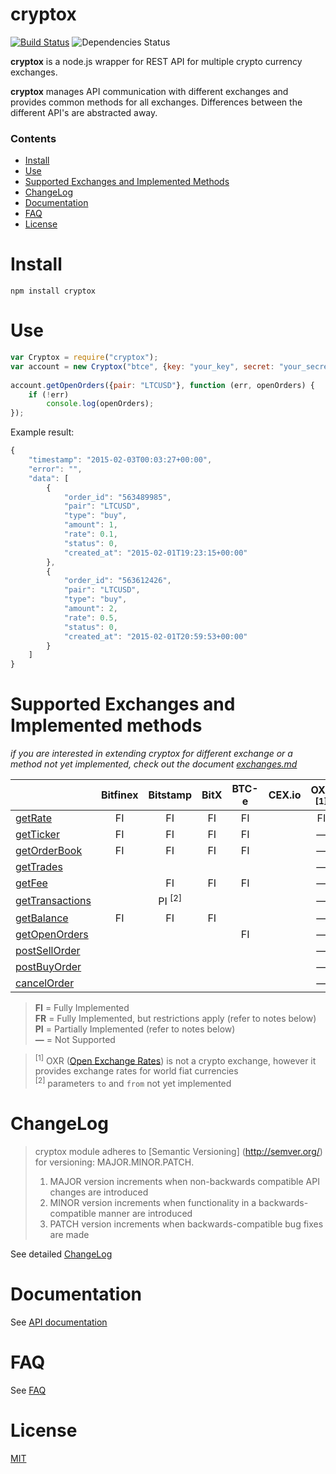 cryptox
=======
[![Build Status](https://travis-ci.org/dutu/cryptox.svg)](https://travis-ci.org/dutu/cryptox/) ![Dependencies Status](https://david-dm.org/dutu/cryptox.svg)


**cryptox** is a node.js wrapper for REST API for multiple crypto currency exchanges.

**cryptox** manages API communication with different exchanges and  provides common methods for all exchanges. Differences between the different API's are abstracted away.


### Contents
* [Install](#install)
* [Use](#use)
* [Supported Exchanges and Implemented Methods](#supported-exchanges-and-implemented-methods)
* [ChangeLog](#changelog)
* [Documentation](#documentation)
* [FAQ](#faq)
* [License](#license) 



# Install #

    npm install cryptox



# Use #

```js
var Cryptox = require("cryptox");
var account = new Cryptox("btce", {key: "your_key", secret: "your_secret"});
	
account.getOpenOrders({pair: "LTCUSD"}, function (err, openOrders) {
    if (!err)
	    console.log(openOrders);
});
```

Example result:
```js
{
    "timestamp": "2015-02-03T00:03:27+00:00",
    "error": "",
    "data": [
        {
            "order_id": "563489985",
            "pair": "LTCUSD",
            "type": "buy",
            "amount": 1,
            "rate": 0.1,
            "status": 0,
            "created_at": "2015-02-01T19:23:15+00:00"
        },
        {
            "order_id": "563612426",
            "pair": "LTCUSD",
            "type": "buy",
            "amount": 2,
            "rate": 0.5,
            "status": 0,
            "created_at": "2015-02-01T20:59:53+00:00"
        }        
    ]
}
```



# Supported Exchanges and Implemented methods #
*if you are interested in extending cryptox for different exchange or a method not yet implemented, check out the document [exchanges.md](exchanges.md)*

|                                                            |Bitfinex|Bitstamp      |BitX|BTC-e|CEX.io|OXR <sup>[1]</sup>| 
|   ---                                                      |  :-:   |  :-:         |:-: | :-: | :-:  |    :-:        |
|[getRate](docs/api_documentation.md#getrate)                |   FI   |   FI         | FI | FI  |      |     FI        | 
|[getTicker](docs/api_documentation.md#getticker)            |   FI   |   FI         | FI | FI  |      |      —        |
|[getOrderBook](docs/api_documentation.md#getorderbook)      |   FI   |   FI         | FI | FI  |      |      —        |
|[getTrades](docs/api_documentation.md#gettrades)            |        |              |    |     |      |      —        |
|[getFee](docs/api_documentation.md#getfee)                  |        |   FI         | FI | FI  |      |      —        |
|[getTransactions](docs/api_documentation.md#gettransactions)|        |   PI <sup>[2]</sup>         |    |     |      |      —        |
|[getBalance](docs/api_documentation.md#getbalance)          |   FI   |   FI         | FI |     |      |      —        |
|[getOpenOrders](docs/api_documentation.md#getopenorders)    |        |              |    | FI  |      |      —        |
|[postSellOrder](docs/api_documentation.md#postsellorder)    |        |              |    |     |      |      —        |
|[postBuyOrder](docs/api_documentation.md#postbuyorder)      |        |              |    |     |      |      —        |
|[cancelOrder](docs/api_documentation.md#cancelorder)        |        |              |    |     |      |      —        |


> **FI** = Fully Implemented  
> **FR** = Fully Implemented, but restrictions apply (refer to notes below)  
> **PI** = Partially Implemented (refer to notes below)  
> **—** = Not Supported    

><sup>[1]</sup> OXR ([Open Exchange Rates](https://openexchangerates.org/)) is not a crypto exchange, however it provides exchange rates for world fiat currencies     
><sup>[2]</sup> parameters `to` and `from` not yet implemented     



# ChangeLog

> cryptox module adheres to [Semantic Versioning] (http://semver.org/) for versioning: MAJOR.MINOR.PATCH.  
> 1. MAJOR version increments when non-backwards compatible API changes are introduced  
> 2. MINOR version increments when functionality in a backwards-compatible manner are introduced  
> 3. PATCH version increments when backwards-compatible bug fixes are made  


See detailed [ChangeLog](CHANGELOG.md)


# Documentation

See [API documentation](docs/api_documentation.md)

# FAQ

See [FAQ](docs/faq.md)

# License #

[MIT](LICENSE)
